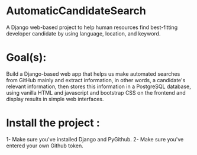 # AutomaticCandidateSearch
A Django web-based project to help human resources find best-fitting developer candidate by using language, location, and keyword.

# Goal(s):
Build a Django-based web app that helps us make automated searches from GitHub mainly and extract information, in other words, a candidate's relevant information, 
then stores this information in a PostgreSQL database, using vanilla HTML and javascript and bootstrap CSS on the frontend and display results in simple web interfaces.

# Install the project :
1- Make sure you've installed Django and PyGithub.
2- Make sure you've entered your own Github token.
